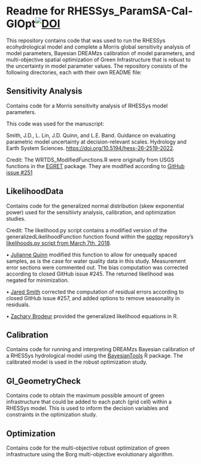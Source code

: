 # Readme for RHESSys_ParamSA-Cal-GIOpt[![DOI](https://zenodo.org/badge/DOI/10.5281/zenodo.11894592.svg)](https://doi.org/10.5281/zenodo.11894592)
This repository contains code that was used to run the RHESSys ecohydrological model and complete a Morris global sensitivity analysis of model parameters, Bayesian DREAMzs calibration of model parameters, and multi-objective spatial optimization of Green Infrastructure that is robust to the uncertainty in model parameter values. The repository consists of the following directories, each with their own README file:


## Sensitivity Analysis
Contains code for a Morris sensitivity analysis of RHESSys model parameters.

This code was used for the manuscript:

Smith, J.D., L. Lin, J.D. Quinn, and L.E. Band. Guidance on evaluating parametric model uncertainty at decision-relevant scales. Hydrology and Earth System Sciences. https://doi.org/10.5194/hess-26-2519-2022.

Credit: The WRTDS_ModifiedFunctions.R were originally from USGS functions in the [EGRET](https://github.com/USGS-R/EGRET) package. They are modified according to [GitHub issue #251](https://github.com/USGS-R/EGRET/issues/251)


## LikelihoodData
Contains code for the generalized normal distribution (skew exponential power) used for the sensitiivty analysis, calibration, and optimization studies. 

Credit: The likelihood.py script contains a modified version of the generalizedLikelihoodFunction function found within the [spotpy](https://github.com/thouska/spotpy) repository’s [likelihoods.py script from March 7th, 2018](https://github.com/thouska/spotpy/blob/3862cd2e6e0881c7a78d081a5b42e4094d359a45/spotpy/likelihoods.py).

•	[Julianne Quinn](https://github.com/julianneq) modified this function to allow for unequally spaced samples, as is the case for water quality data in this study. Measurement error sections were commented out. The bias computation was corrected according to closed GitHub issue #245. The returned likelihood was negated for minimization.

•	[Jared Smith](https://github.com/jds485) corrected the computation of residual errors according to closed GitHub issue #257, and added options to remove seasonality in residuals.

•	[Zachary Brodeur](https://github.com/zpb4/) provided the generalized likelihood equations in R.


## Calibration
Contains code for running and interpreting DREAMzs Bayesian calibration of a RHESSys hydrological model using the [BayesianTools](https://github.com/florianhartig/BayesianTools) R package. The calibrated model is used in the robust optimization study.


## GI_GeometryCheck
Contains code to obtain the maximum possible amount of green infrastructure that could be added to each patch (grid cell) within a RHESSys model. This is used to inform the decision variables and constraints in the optimization study.


## Optimization
Contains code for the multi-objective robust optimization of green infrastructure using the Borg multi-objective evolutionary algorithm.
